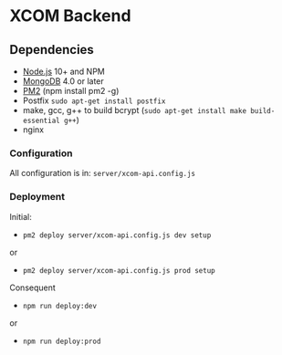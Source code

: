 # XCOM Backend

## Dependencies
- [Node.js](https://nodejs.org/uk/) 10+ and NPM
- [MongoDB](https://docs.mongodb.com/manual/installation/) 4.0 or later
- [PM2](https://www.npmjs.com/package/pm2) (npm install pm2 -g)
- Postfix `sudo apt-get install postfix`
- make, gcc, g++ to build bcrypt (`sudo apt-get install make build-essential g++`)
- nginx

### Configuration
All configuration is in: `server/xcom-api.config.js`

### Deployment

Initial:

* `pm2 deploy server/xcom-api.config.js dev setup`

or
* `pm2 deploy server/xcom-api.config.js prod setup`

Consequent

* `npm run deploy:dev`

or
* `npm run deploy:prod`
